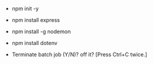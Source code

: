 - npm init -y
- npm install express
- npm install -g nodemon
- npm install dotenv

- Terminate batch job (Y/N)? off it? [Press Ctrl+C twice.]